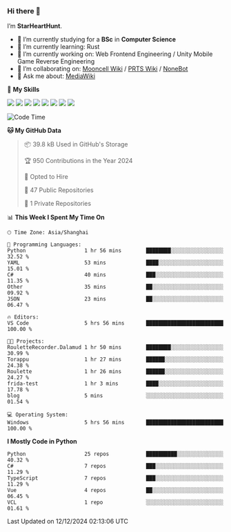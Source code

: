 ### Hi there 👋

I’m **StarHeartHunt**.

- 🏫 I’m currently studying for a **BSc** in **Computer Science**
- 🌱 I’m currently learning: Rust
- 🔭 I’m currently working on: Web Frontend Engineering / Unity Mobile Game Reverse Engineering
- 👯 I’m collaborating on: [Mooncell Wiki](https://fgo.wiki/) / [PRTS Wiki](http://prts.wiki/) / [NoneBot](https://github.com/nonebot)
- 💬 Ask me about: [MediaWiki](https://www.mediawiki.org)

🌟 **My Skills**

![](https://img.shields.io/badge/-Python-3e74a2?style=flat-square&logo=Python&logoColor=fff)
![](https://img.shields.io/badge/-Node.js-339933?style=flat-square&logo=node.js&logoColor=fff)
![](https://img.shields.io/badge/-Vue-4fc08d?style=flat-square&logo=vue.js&logoColor=fff)
![](https://img.shields.io/badge/-React-2d98ce?style=flat-square&logo=React&logoColor=fff)
![](https://img.shields.io/badge/-TypeScript-3178C6?style=flat-square&logo=TypeScript&logoColor=fff)
![](https://img.shields.io/badge/-Docker-2496ED?style=flat-square&logo=Docker&logoColor=fff)
![](https://img.shields.io/badge/-Linux-000000?style=flat-square&logo=Linux&logoColor=fff)
![](https://img.shields.io/badge/-Dotnet-512bd4?style=flat-square&logo=.net&logoColor=fff)

<!--START_SECTION:waka-->
![Code Time](http://img.shields.io/badge/Code%20Time-1%2C396%20hrs%209%20mins-blue)

**🐱 My GitHub Data** 

> 📦 39.8 kB Used in GitHub's Storage 
 > 
> 🏆 950 Contributions in the Year 2024
 > 
> 💼 Opted to Hire
 > 
> 📜 47 Public Repositories 
 > 
> 🔑 1 Private Repositories 
 > 
📊 **This Week I Spent My Time On** 

```text
🕑︎ Time Zone: Asia/Shanghai

💬 Programming Languages: 
Python                   1 hr 56 mins        ████████░░░░░░░░░░░░░░░░░   32.52 % 
YAML                     53 mins             ████░░░░░░░░░░░░░░░░░░░░░   15.01 % 
C#                       40 mins             ███░░░░░░░░░░░░░░░░░░░░░░   11.35 % 
Other                    35 mins             ██░░░░░░░░░░░░░░░░░░░░░░░   09.92 % 
JSON                     23 mins             ██░░░░░░░░░░░░░░░░░░░░░░░   06.47 % 

🔥 Editors: 
VS Code                  5 hrs 56 mins       █████████████████████████   100.00 % 

🐱‍💻 Projects: 
RouletteRecorder.Dalamud 1 hr 50 mins        ████████░░░░░░░░░░░░░░░░░   30.99 % 
Torappu                  1 hr 27 mins        ██████░░░░░░░░░░░░░░░░░░░   24.38 % 
Roulette                 1 hr 26 mins        ██████░░░░░░░░░░░░░░░░░░░   24.27 % 
frida-test               1 hr 3 mins         ████░░░░░░░░░░░░░░░░░░░░░   17.78 % 
blog                     5 mins              ░░░░░░░░░░░░░░░░░░░░░░░░░   01.54 % 

💻 Operating System: 
Windows                  5 hrs 56 mins       █████████████████████████   100.00 % 
```

**I Mostly Code in Python** 

```text
Python                   25 repos            ██████████░░░░░░░░░░░░░░░   40.32 % 
C#                       7 repos             ███░░░░░░░░░░░░░░░░░░░░░░   11.29 % 
TypeScript               7 repos             ███░░░░░░░░░░░░░░░░░░░░░░   11.29 % 
Vue                      4 repos             ██░░░░░░░░░░░░░░░░░░░░░░░   06.45 % 
VCL                      1 repo              ░░░░░░░░░░░░░░░░░░░░░░░░░   01.61 % 
```




 Last Updated on 12/12/2024 02:13:06 UTC
<!--END_SECTION:waka-->
